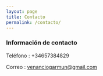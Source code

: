 ```yaml
---
layout: page
title: Contacto
permalink: /contacto/
---
```



### Información de contacto


Teléfono : +34657384829

Correo : [venanciogarmun@gmail.com](mailto:venanciogarmun@gmail.com)
